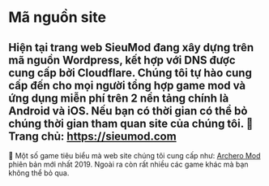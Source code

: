 # Mã nguồn site
Hiện tại trang web SieuMod đang xây dựng trên mã nguồn Wordpress, kết hợp với DNS được cung cấp bởi Cloudflare. Chúng tôi tự hào cung cấp đến cho mọi người tổng hợp game mod và ứng dụng miễn phí trên 2 nền tảng chính là Android và iOS. Nếu bạn có thời gian có thể bỏ chúng thời gian tham quan site của chúng tôi.
🏡 Trang chủ: https://sieumod.com
---
📃 Một số game tiêu biểu mà web site chúng tôi cung cấp như: [Archero Mod](https://sieumod.com/archero-mod/) phiên bản mới nhất 2019. Ngoài ra còn rất nhiều các game khác mà bạn không thể bỏ qua.
